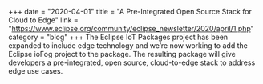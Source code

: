 +++
date = "2020-04-01"
title = "A Pre-Integrated Open Source Stack for Cloud to Edge"
link = "https://www.eclipse.org/community/eclipse_newsletter/2020/april/1.php"
category = "blog"
+++
The Eclipse IoT Packages project has been expanded to include edge technology and we’re now working to add the Eclipse ioFog project to the package. The resulting package will give developers a pre-integrated, open source, cloud-to-edge stack to address edge use cases.

